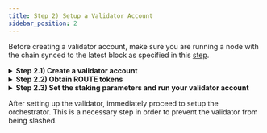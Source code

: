 ```yaml
---
title: Step 2) Setup a Validator Account
sidebar_position: 2
---
```


Before creating a validator account, make sure you are running a node with the chain synced to the latest block as specified in this [step](./run-a-node). 

<details>
<summary><b>Step 2.1) Create a validator account</b></summary>

To setup a validator account, run the following command with your desired validator key name.

```bash
routerd keys add my-validator-key --chain-id router_9601-1 --keyring-backend file
```

The aforementioned command will create a new wallet with name `my-validator-key` and will ask you to set a password. 

:::caution
Remember the password used or store it in a safe place. 
:::

```bash
# example output

- name: my-validator-key
  type: local
  address: router13cyxzsfvmfxsn23spl4nhu0xn307uvj2vju5q0
  pubkey: '{"@type":"/routerprotocol.routerchain.crypto.ethsecp256k1.PubKey",
  mnemonic: ""
  
**Important** write this mnemonic phrase in a safe place.
It is the only way to recover your account if you ever forget your password.

usual husband better echo deputy same depart river ritual detail reveal window moon few health remember fortune awful custom fossil tired lake jealous sign
```
:::tip
The mnemonic phrase is better backed up on a physical paper, storing it in cloud storage may compromise the validator later.
:::

:::tip
Remember the address starting from `router`, this is the address of your Router chain validator account.
:::

</details>

<details>
<summary><b>Step 2.2) Obtain ROUTE tokens</b></summary>

Obtain ROUTE tokens on the Router chain from the [testnet faucet](https://faucet.routerprotocol.com/).

After a few minutes, you can verify the deposit on the [explorer UI](https://explorer.testnet.routerprotocol.com). Alternatively, account balance can be queried using the `routerd` CLI with the following command:

```bash
routerd query bank balances $(routerd keys show my-validator-key -a --keyring-backend file) --chain-id router_9601-1 --keyring-backend file
```

</details>

<details>
<summary><b>Step 2.3) Set the staking parameters and run your validator account</b></summary>

Now, initialize a new validator with a self-delegation of ROUTE tokens. Most critically, you will need to decide on the values of the validator's staking parameters.

```bash
routerd tx staking create-validator \
  --amount=100000000000000000000route \
  --pubkey=$(routerd tendermint show-validator) \
  --moniker=val-node1 \
  --chain-id=router_9601-1 \
  --commission-rate="0.10" \
  --commission-max-rate="0.20" \
  --commission-max-change-rate="0.01" \
  --min-self-delegation="1000000" \
  --gas="auto" \
  --fees="100000000000000route" \
  --from=my-validator-key \
  --gas-adjustment=1.5 \
  --keyring-backend=file
```

- `amount` flag is the initial amount of ROUTE you're willing to bond
- `pubkey` is the validator public key created earlier
- `moniker` is the human readable name you choose for your validator
- `chain-id` is the network id of the chain you are working with (in the case of Router testnet: `router_9601-1`)
- `commission-rate` is the initial commission rate you will charge your delegates 
- `commission-max-rate` is the highest rate you are allowed to charge your delegates
- `commission-max-change-rate` is how much you can increase your commission rate in a 24 hour period
- `min-self-delegation` is the lowest amount of personal funds the validator is required to have in their validator to stay bonded
- `from` flag is the KEY_NAME you created while initializing the key on your keyring

Verify that the validator was successfully setup by checking the [staking dashboard](https://hub.routerprotocol.com/staking) or by entering the CLI command given below.

```bash
routerd query staking validator $(routerd keys show my-validator-key -a --keyring-backend file --bech=val) --chain-id router_9601-1 --keyring-backend file
```

If you see your validator in the list of validators, then congratulations, you have officially joined the Router testnet as a staking validator! 🎉

</details>

After setting up the validator, immediately proceed to setup the orchestrator. This is a necessary step in order to prevent the validator from being slashed.